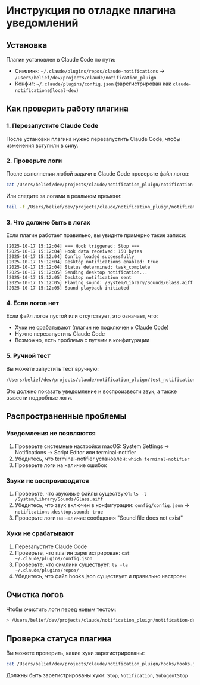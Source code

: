 # Инструкция по отладке плагина уведомлений

## Установка

Плагин установлен в Claude Code по пути:
- Симлинк: `~/.claude/plugins/repos/claude-notifications` → `/Users/belief/dev/projects/claude/notification_pluign`
- Конфиг: `~/.claude/plugins/config.json` (зарегистрирован как `claude-notifications@local-dev`)

## Как проверить работу плагина

### 1. Перезапустите Claude Code
После установки плагина нужно перезапустить Claude Code, чтобы изменения вступили в силу.

### 2. Проверьте логи
После выполнения любой задачи в Claude Code проверьте файл логов:

```bash
cat /Users/belief/dev/projects/claude/notification_pluign/notification-debug.log
```

Или следите за логами в реальном времени:

```bash
tail -f /Users/belief/dev/projects/claude/notification_pluign/notification-debug.log
```

### 3. Что должно быть в логах

Если плагин работает правильно, вы увидите примерно такие записи:

```
[2025-10-17 15:12:04] === Hook triggered: Stop ===
[2025-10-17 15:12:04] Hook data received: 150 bytes
[2025-10-17 15:12:04] Config loaded successfully
[2025-10-17 15:12:04] Desktop notifications enabled: true
[2025-10-17 15:12:04] Status determined: task_complete
[2025-10-17 15:12:05] Sending desktop notification...
[2025-10-17 15:12:05] Desktop notification sent
[2025-10-17 15:12:05] Playing sound: /System/Library/Sounds/Glass.aiff
[2025-10-17 15:12:05] Sound playback initiated
```

### 4. Если логов нет

Если файл логов пустой или отсутствует, это означает, что:
- Хуки не срабатывают (плагин не подключен к Claude Code)
- Нужно перезапустить Claude Code
- Возможно, есть проблема с путями в конфигурации

### 5. Ручной тест

Вы можете запустить тест вручную:

```bash
/Users/belief/dev/projects/claude/notification_pluign/test_notifications.sh
```

Это должно показать уведомление и воспроизвести звук, а также вывести подробные логи.

## Распространенные проблемы

### Уведомления не появляются

1. Проверьте системные настройки macOS: System Settings → Notifications → Script Editor или terminal-notifier
2. Убедитесь, что terminal-notifier установлен: `which terminal-notifier`
3. Проверьте логи на наличие ошибок

### Звуки не воспроизводятся

1. Проверьте, что звуковые файлы существуют: `ls -l /System/Library/Sounds/Glass.aiff`
2. Убедитесь, что звук включен в конфигурации: `config/config.json` → `notifications.desktop.sound: true`
3. Проверьте логи на наличие сообщения "Sound file does not exist"

### Хуки не срабатывают

1. Перезапустите Claude Code
2. Проверьте, что плагин зарегистрирован: `cat ~/.claude/plugins/config.json`
3. Проверьте, что симлинк существует: `ls -la ~/.claude/plugins/repos/`
4. Убедитесь, что файл hooks.json существует и правильно настроен

## Очистка логов

Чтобы очистить логи перед новым тестом:

```bash
> /Users/belief/dev/projects/claude/notification_pluign/notification-debug.log
```

## Проверка статуса плагина

Вы можете проверить, какие хуки зарегистрированы:

```bash
cat /Users/belief/dev/projects/claude/notification_pluign/hooks/hooks.json
```

Должны быть зарегистрированы хуки: `Stop`, `Notification`, `SubagentStop`
